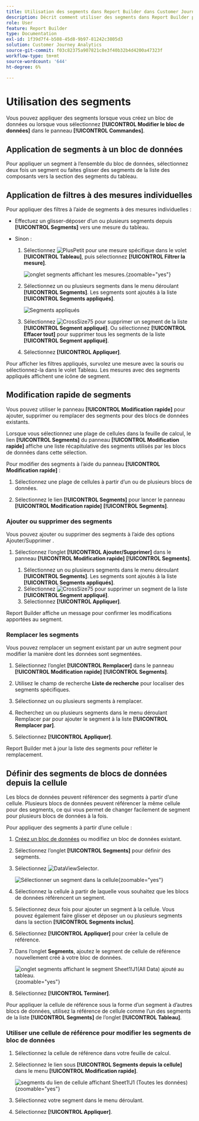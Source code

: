 ```yaml
---
title: Utilisation des segments dans Report Builder dans Customer Journey Analytics
description: Décrit comment utiliser des segments dans Report Builder pour Customer Journey Analytics
role: User
feature: Report Builder
type: Documentation
exl-id: 1f39d7f4-b508-45d8-9b97-81242c3805d3
solution: Customer Journey Analytics
source-git-commit: f03c82375a907821c8e3f40b32b4d4200a47323f
workflow-type: tm+mt
source-wordcount: '644'
ht-degree: 6%

---
```


# Utilisation des segments

Vous pouvez appliquer des segments lorsque vous créez un bloc de données ou lorsque vous sélectionnez **[!UICONTROL Modifier le bloc de données]** dans le panneau **[!UICONTROL Commandes]**.

## Application de segments à un bloc de données

Pour appliquer un segment à l’ensemble du bloc de données, sélectionnez deux fois un segment ou faites glisser des segments de la liste des composants vers la section des segments du tableau.

## Application de filtres à des mesures individuelles

Pour appliquer des filtres à l’aide de segments à des mesures individuelles :

* Effectuez un glisser-déposer d’un ou plusieurs segments depuis **[!UICONTROL Segments]** vers une mesure du tableau.

* Sinon :

   1. Sélectionnez ![PlusPetit](/help/assets/icons/MoreSmall.svg) pour une mesure spécifique dans le volet **[!UICONTROL Tableau]**, puis sélectionnez **[!UICONTROL Filtrer la mesure]**.

      ![onglet segments affichant les mesures.](./assets/filter-metric.png){zoomable="yes"}

   1. Sélectionnez un ou plusieurs segments dans le menu déroulant **[!UICONTROL Segments]**. Les segments sont ajoutés à la liste **[!UICONTROL Segments appliqués]**.

      ![Segments appliqués](assets/segments-applied.png)
   1. Sélectionnez ![CrossSize75](/help/assets/icons/CrossSize75.svg) pour supprimer un segment de la liste **[!UICONTROL Segment appliqué]**. Ou sélectionnez **[!UICONTROL Effacer tout]** pour supprimer tous les segments de la liste **[!UICONTROL Segment appliqué]**.
   1. Sélectionnez **[!UICONTROL Appliquer]**.

Pour afficher les filtres appliqués, survolez une mesure avec la souris ou sélectionnez-la dans le volet Tableau. Les mesures avec des segments appliqués affichent une icône de segment.


## Modification rapide de segments

Vous pouvez utiliser le panneau **[!UICONTROL Modification rapide]** pour ajouter, supprimer ou remplacer des segments pour des blocs de données existants.

Lorsque vous sélectionnez une plage de cellules dans la feuille de calcul, le lien **[!UICONTROL Segments]** du panneau **[!UICONTROL Modification rapide]** affiche une liste récapitulative des segments utilisés par les blocs de données dans cette sélection.

Pour modifier des segments à l’aide du panneau **[!UICONTROL Modification rapide]** :

1. Sélectionnez une plage de cellules à partir dʼun ou de plusieurs blocs de données.

1. Sélectionnez le lien **[!UICONTROL Segments]** pour lancer le panneau **[!UICONTROL Modification rapide]** **[!UICONTROL Segments]**.


### Ajouter ou supprimer des segments

Vous pouvez ajouter ou supprimer des segments à l’aide des options Ajouter/Supprimer .

1. Sélectionnez l’onglet **[!UICONTROL Ajouter/Supprimer]** dans le panneau **[!UICONTROL Modification rapide]** **[!UICONTROL Segments]**.


   1. Sélectionnez un ou plusieurs segments dans le menu déroulant **[!UICONTROL Segments]**. Les segments sont ajoutés à la liste **[!UICONTROL Segments appliqués]**.
   1. Sélectionnez ![CrossSize75](/help/assets/icons/CrossSize75.svg) pour supprimer un segment de la liste **[!UICONTROL Segment appliqué]**.
   1. Sélectionnez **[!UICONTROL Appliquer]**.

Report Builder affiche un message pour confirmer les modifications apportées au segment.

### Remplacer les segments

Vous pouvez remplacer un segment existant par un autre segment pour modifier la manière dont les données sont segmentées.

1. Sélectionnez l’onglet **[!UICONTROL Remplacer]** dans le panneau **[!UICONTROL Modification rapide]** **[!UICONTROL Segments]**.

1. Utilisez le champ de recherche **Liste de recherche** pour localiser des segments spécifiques.

1. Sélectionnez un ou plusieurs segments à remplacer.

1. Recherchez un ou plusieurs segments dans le menu déroulant Remplacer par pour ajouter le segment à la liste **[!UICONTROL Remplacer par]**.

1. Sélectionnez **[!UICONTROL Appliquer]**.

Report Builder met à jour la liste des segments pour refléter le remplacement.

## Définir des segments de blocs de données depuis la cellule

Les blocs de données peuvent référencer des segments à partir d’une cellule. Plusieurs blocs de données peuvent référencer la même cellule pour des segments, ce qui vous permet de changer facilement de segment pour plusieurs blocs de données à la fois.

Pour appliquer des segments à partir d’une cellule :

1. [Créez un bloc de données](create-a-data-block.md#create-a-data-block) ou modifiez un bloc de données existant.
1. Sélectionnez l’onglet **[!UICONTROL Segments]** pour définir des segments.
1. Sélectionnez ![DataViewSelector](/help/assets/icons/DataViewSelector.svg).

   ![Sélectionner un segment dans la cellule](assets/select-segment-from-cell.png){zoomable="yes"}

1. Sélectionnez la cellule à partir de laquelle vous souhaitez que les blocs de données référencent un segment.

1. Sélectionnez deux fois pour ajouter un segment à la cellule. Vous pouvez également faire glisser et déposer un ou plusieurs segments dans la section **[!UICONTROL Segments inclus]**.

1. Sélectionnez **[!UICONTROL Appliquer]** pour créer la cellule de référence.

1. Dans l’onglet **Segments**, ajoutez le segment de cellule de référence nouvellement créé à votre bloc de données.

   ![onglet segments affichant le segment Sheet1!J1(All Data) ajouté au tableau.](assets/segment-from-cell-applied.png){zoomable="yes"}

1. Sélectionnez **[!UICONTROL Terminer]**.

Pour appliquer la cellule de référence sous la forme d’un segment à d’autres blocs de données, utilisez la référence de cellule comme l’un des segments de la liste **[!UICONTROL Segments]** de l’onglet **[!UICONTROL Tableau]**.

### Utiliser une cellule de référence pour modifier les segments de bloc de données

1. Sélectionnez la cellule de référence dans votre feuille de calcul.

1. Sélectionnez le lien sous **[!UICONTROL Segments depuis la cellule]** dans le menu **[!UICONTROL Modification rapide]**.

   ![segments du lien de cellule affichant Sheet1!J1 (Toutes les données)](assets/select-segment-from-cell-in-sheet.png){zoomable="yes"}

1. Sélectionnez votre segment dans le menu déroulant.

1. Sélectionnez **[!UICONTROL Appliquer]**.
